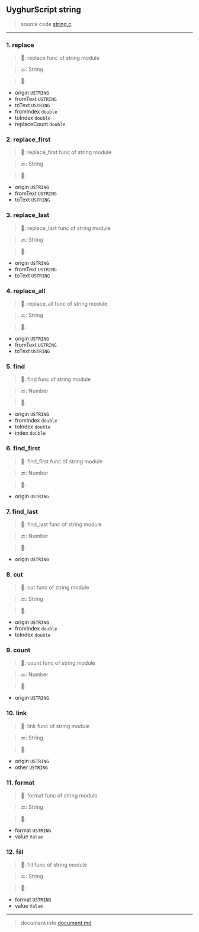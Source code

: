 
## UyghurScript string

> source code [string.c](../../uyghur/internals/string.c)
---

### 1. replace

> 📝:  replace func of string module

> 🔙: String

> 🛒: 
* origin  `USTRING`
* fromText  `USTRING`
* toText  `USTRING`
* fromIndex  `double`
* toIndex  `double`
* replaceCount  `double`


### 2. replace_first

> 📝:  replace_first func of string module

> 🔙: String

> 🛒: 
* origin  `USTRING`
* fromText  `USTRING`
* toText  `USTRING`


### 3. replace_last

> 📝:  replace_last func of string module

> 🔙: String

> 🛒: 
* origin  `USTRING`
* fromText  `USTRING`
* toText  `USTRING`


### 4. replace_all

> 📝:  replace_all func of string module

> 🔙: String

> 🛒: 
* origin  `USTRING`
* fromText  `USTRING`
* toText  `USTRING`


### 5. find

> 📝:  find func of string module

> 🔙: Number

> 🛒: 
* origin  `USTRING`
* fromIndex  `double`
* toIndex  `double`
* index  `double`


### 6. find_first

> 📝:  find_first func of string module

> 🔙: Number

> 🛒: 
* origin  `USTRING`


### 7. find_last

> 📝:  find_last func of string module

> 🔙: Number

> 🛒: 
* origin  `USTRING`


### 8. cut

> 📝:  cut func of string module

> 🔙: String

> 🛒: 
* origin  `USTRING`
* fromIndex  `double`
* toIndex  `double`


### 9. count

> 📝:  count func of string module

> 🔙: Number

> 🛒: 
* origin  `USTRING`


### 10. link

> 📝:  link func of string module

> 🔙: String

> 🛒: 
* origin  `USTRING`
* other  `USTRING`


### 11. format

> 📝:  format func of string module

> 🔙: String

> 🛒: 
* format  `USTRING`
* value  `Value`


### 12. fill

> 📝:  fill func of string module

> 🔙: String

> 🛒: 
* format  `USTRING`
* value  `Value`


---
> document info [document.md](../README.md)
